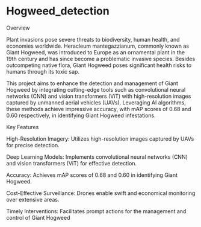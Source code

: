 # Hogweed_detection
Overview

Plant invasions pose severe threats to biodiversity, human health, and economies worldwide. Heracleum mantegazzianum, commonly known as Giant Hogweed, was introduced to Europe as an ornamental plant in the 19th century and has since become a problematic invasive species. Besides outcompeting native flora, Giant Hogweed poses significant health risks to humans through its toxic sap.

This project aims to enhance the detection and management of Giant Hogweed by integrating cutting-edge tools such as convolutional neural networks (CNN) and vision transformers (ViT) with high-resolution images captured by unmanned aerial vehicles (UAVs). Leveraging AI algorithms, these methods achieve impressive accuracy, with mAP scores of 0.68 and 0.60 respectively, in identifying Giant Hogweed infestations.

Key Features

High-Resolution Imagery: Utilizes high-resolution images captured by UAVs for precise detection.

Deep Learning Models: Implements convolutional neural networks (CNN) and vision transformers (ViT) for effective detection.

Accuracy: Achieves mAP scores of 0.68 and 0.60 in identifying Giant Hogweed.

Cost-Effective Surveillance: Drones enable swift and economical monitoring over extensive areas.

Timely Interventions: Facilitates prompt actions for the management and control of Giant Hogweed

